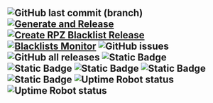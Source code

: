 ![GitHub last commit (branch)](https://img.shields.io/github/last-commit/fabriziosalmi/blacklists/main) [![Generate and Release](https://github.com/fabriziosalmi/blacklists/actions/workflows/generate-and-release.yml/badge.svg)](https://github.com/fabriziosalmi/blacklists/actions/workflows/generate-and-release.yml)  [![Create RPZ Blacklist Release](https://github.com/fabriziosalmi/blacklists/actions/workflows/create-release-rpz.yml/badge.svg)](https://github.com/fabriziosalmi/blacklists/actions/workflows/create-release-rpz.yml) [![Blacklists Monitor](https://github.com/fabriziosalmi/blacklists/actions/workflows/changedetection.yml/badge.svg)](https://github.com/fabriziosalmi/blacklists/actions/workflows/changedetection.yml)  ![GitHub issues](https://img.shields.io/github/issues/fabriziosalmi/blacklists) ![GitHub all releases](https://img.shields.io/github/downloads/fabriziosalmi/blacklists/total) ![Static Badge](https://img.shields.io/badge/blacklists-60-000000) ![Static Badge](https://img.shields.io/badge/fresh_blacklists-37-000000)  ![Static Badge](https://img.shields.io/badge/blacklisted_domains-3652962-cc0000) ![Static Badge](https://img.shields.io/badge/blacklisted_domains_(custom)-546-cc0000)  ![Static Badge](https://img.shields.io/badge/whitelisted_domains-2177-00CC00) ![Uptime Robot status](https://img.shields.io/uptimerobot/status/m795276181-ea44caeb6a6db48fdc262ac6?label=blacklist.txt) ![Uptime Robot status](https://img.shields.io/uptimerobot/status/m795278126-d795cc268595633d462de235?label=Whitelisting%20requests%20service)
---
